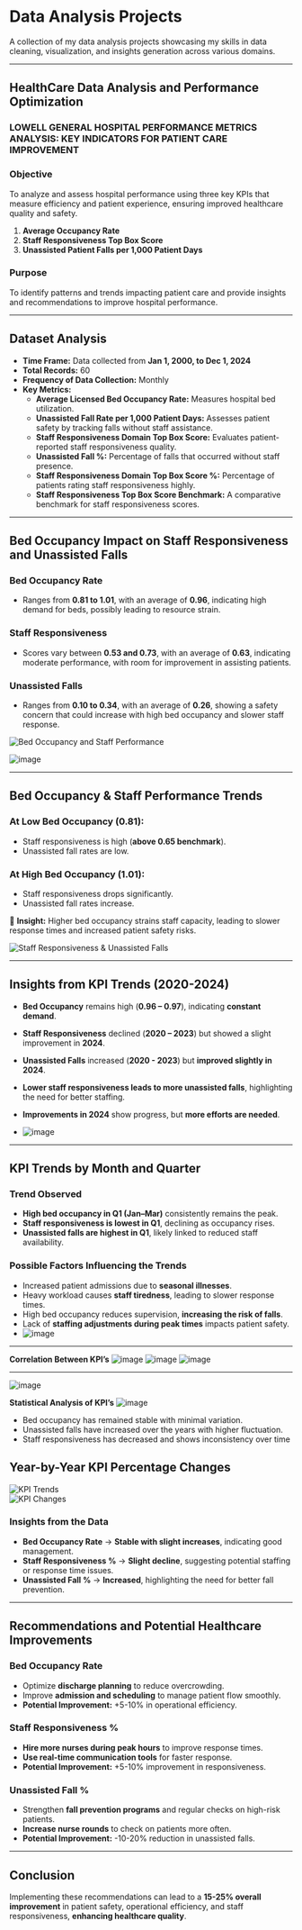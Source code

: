 # Data Analysis Projects
A collection of my data analysis projects showcasing my skills in data cleaning, visualization, and insights generation across various domains.

---

## HealthCare Data Analysis and Performance Optimization
### **LOWELL GENERAL HOSPITAL PERFORMANCE METRICS ANALYSIS: KEY INDICATORS FOR PATIENT CARE IMPROVEMENT**

### **Objective**
To analyze and assess hospital performance using three key KPIs that measure efficiency and patient experience, ensuring improved healthcare quality and safety.

1. **Average Occupancy Rate**
2. **Staff Responsiveness Top Box Score**
3. **Unassisted Patient Falls per 1,000 Patient Days**

### **Purpose**
To identify patterns and trends impacting patient care and provide insights and recommendations to improve hospital performance.

---

## **Dataset Analysis**
- **Time Frame:** Data collected from **Jan 1, 2000, to Dec 1, 2024**
- **Total Records:** 60  
- **Frequency of Data Collection:** Monthly  
- **Key Metrics:**  
  - **Average Licensed Bed Occupancy Rate:** Measures hospital bed utilization.  
  - **Unassisted Fall Rate per 1,000 Patient Days:** Assesses patient safety by tracking falls without staff assistance.  
  - **Staff Responsiveness Domain Top Box Score:** Evaluates patient-reported staff responsiveness quality.  
  - **Unassisted Fall %:** Percentage of falls that occurred without staff presence.  
  - **Staff Responsiveness Domain Top Box Score %:** Percentage of patients rating staff responsiveness highly.  
  - **Staff Responsiveness Top Box Score Benchmark:** A comparative benchmark for staff responsiveness scores.  

---

## **Bed Occupancy Impact on Staff Responsiveness and Unassisted Falls**

### **Bed Occupancy Rate**
- Ranges from **0.81 to 1.01**, with an average of **0.96**, indicating high demand for beds, possibly leading to resource strain.

### **Staff Responsiveness**
- Scores vary between **0.53 and 0.73**, with an average of **0.63**, indicating moderate performance, with room for improvement in assisting patients.

### **Unassisted Falls**
- Ranges from **0.10 to 0.34**, with an average of **0.26**, showing a safety concern that could increase with high bed occupancy and slower staff response.

![Bed Occupancy and Staff Performance](https://github.com/user-attachments/assets/983db49b-6ba9-4c77-8438-691e029eb612)

![image](https://github.com/user-attachments/assets/29dcc90a-2a08-4561-baaf-35300e7a7278)


---

## **Bed Occupancy & Staff Performance Trends**
### **At Low Bed Occupancy (0.81):**  
- Staff responsiveness is high (**above 0.65 benchmark**).  
- Unassisted fall rates are low.  

### **At High Bed Occupancy (1.01):**  
- Staff responsiveness drops significantly.  
- Unassisted fall rates increase.  

📌 **Insight:** Higher bed occupancy strains staff capacity, leading to slower response times and increased patient safety risks.

![Staff Responsiveness & Unassisted Falls](https://github.com/user-attachments/assets/1081612c-3e32-4f23-8db3-b1d371bedffa)

---

## **Insights from KPI Trends (2020-2024)**
- **Bed Occupancy** remains high (**0.96 – 0.97**), indicating **constant demand**.  
- **Staff Responsiveness** declined (**2020 – 2023**) but showed a slight improvement in **2024**.  
- **Unassisted Falls** increased (**2020 - 2023**) but **improved slightly in 2024**.  
- **Lower staff responsiveness leads to more unassisted falls**, highlighting the need for better staffing.  
- **Improvements in 2024** show progress, but **more efforts are needed**.

- ![image](https://github.com/user-attachments/assets/ba4545c8-5a63-4ed5-aa11-b02f3fcbc6a8)


---

## **KPI Trends by Month and Quarter**
### **Trend Observed**
- **High bed occupancy in Q1 (Jan–Mar)** consistently remains the peak.  
- **Staff responsiveness is lowest in Q1**, declining as occupancy rises.  
- **Unassisted falls are highest in Q1**, likely linked to reduced staff availability.  

### **Possible Factors Influencing the Trends**
- Increased patient admissions due to **seasonal illnesses**.  
- Heavy workload causes **staff tiredness**, leading to slower response times.  
- High bed occupancy reduces supervision, **increasing the risk of falls**.  
- Lack of **staffing adjustments during peak times** impacts patient safety.
- ![image](https://github.com/user-attachments/assets/4c8a8c11-eda9-49a3-b6a8-81fef550c83d)


---

**Correlation Between KPI’s**
![image](https://github.com/user-attachments/assets/f44904c3-0846-4096-b07f-39d3a0009e62)
![image](https://github.com/user-attachments/assets/dbac17df-543b-4ddb-9b30-636db35bdcb0)
![image](https://github.com/user-attachments/assets/3b58e1c1-2bfa-4425-ac7c-ccd28e474aa0)

---
![image](https://github.com/user-attachments/assets/afba602c-dc3c-4de0-9adb-02e14c70987f)


**Statistical Analysis of KPI’s**
![image](https://github.com/user-attachments/assets/ca1023fc-46b5-4bc2-a8ec-0ada89abf0b8)

- Bed occupancy has remained stable with minimal variation.
- Unassisted falls have increased over the years with higher fluctuation.
- Staff responsiveness has decreased and shows inconsistency over time


## **Year-by-Year KPI Percentage Changes**
![KPI Trends](https://github.com/user-attachments/assets/a93035eb-5219-409a-b657-3a0af7c62819)  
![KPI Changes](https://github.com/user-attachments/assets/78961848-1fbb-4696-9244-e52e97af0082)  

### **Insights from the Data**
- **Bed Occupancy Rate** → **Stable with slight increases**, indicating good management.  
- **Staff Responsiveness %** → **Slight decline**, suggesting potential staffing or response time issues.  
- **Unassisted Fall %** → **Increased**, highlighting the need for better fall prevention.  

---

## **Recommendations and Potential Healthcare Improvements**
### **Bed Occupancy Rate**
- Optimize **discharge planning** to reduce overcrowding.  
- Improve **admission and scheduling** to manage patient flow smoothly.  
- **Potential Improvement:** +5-10% in operational efficiency.  

### **Staff Responsiveness %**
- **Hire more nurses during peak hours** to improve response times.  
- **Use real-time communication tools** for faster response.  
- **Potential Improvement:** +5-10% improvement in responsiveness.  

### **Unassisted Fall %**
- Strengthen **fall prevention programs** and regular checks on high-risk patients.  
- **Increase nurse rounds** to check on patients more often.  
- **Potential Improvement:** -10-20% reduction in unassisted falls.  

---

## **Conclusion**
Implementing these recommendations can lead to a **15-25% overall improvement** in patient safety, operational efficiency, and staff responsiveness, **enhancing healthcare quality**.
